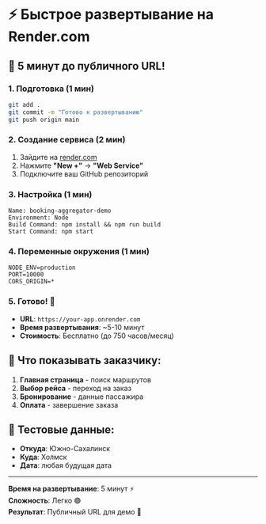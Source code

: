 # ⚡ Быстрое развертывание на Render.com

## 🚀 5 минут до публичного URL!

### 1. **Подготовка (1 мин)**
```bash
git add .
git commit -m "Готово к развертыванию"
git push origin main
```

### 2. **Создание сервиса (2 мин)**
1. Зайдите на [render.com](https://render.com)
2. Нажмите **"New +"** → **"Web Service"**
3. Подключите ваш GitHub репозиторий

### 3. **Настройка (1 мин)**
```
Name: booking-aggregator-demo
Environment: Node
Build Command: npm install && npm run build
Start Command: npm start
```

### 4. **Переменные окружения (1 мин)**
```
NODE_ENV=production
PORT=10000
CORS_ORIGIN=*
```

### 5. **Готово! 🎉**
- **URL**: `https://your-app.onrender.com`
- **Время развертывания**: ~5-10 минут
- **Стоимость**: Бесплатно (до 750 часов/месяц)

## 📱 Что показывать заказчику:

1. **Главная страница** - поиск маршрутов
2. **Выбор рейса** - переход на заказ
3. **Бронирование** - данные пассажира
4. **Оплата** - завершение заказа

## 🔧 Тестовые данные:
- **Откуда**: Южно-Сахалинск
- **Куда**: Холмск
- **Дата**: любая будущая дата

---
**Время на развертывание**: 5 минут ⚡  
**Сложность**: Легко 🟢  
**Результат**: Публичный URL для демо 🎯
